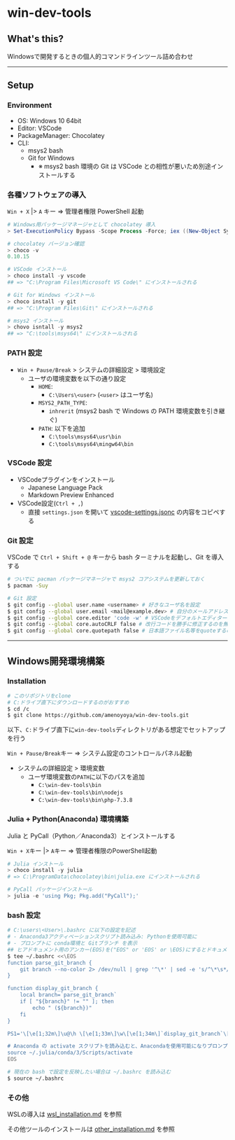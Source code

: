 # win-dev-tools

## What's this?

Windowsで開発するときの個人的コマンドラインツール詰め合わせ

***

## Setup

### Environment
- OS: Windows 10 64bit
- Editor: VSCode
- PackageManager: Chocolatey
- CLI:
    - msys2 bash
    - Git for Windows
        - ※ msys2 bash 環境の Git は VSCode との相性が悪いため別途インストールする

### 各種ソフトウェアの導入
`Win + X` |> `A` キー => 管理者権限 PowerShell 起動

```powershell
# Windows用パッケージマネージャとして chocolatey 導入
> Set-ExecutionPolicy Bypass -Scope Process -Force; iex ((New-Object System.Net.WebClient).DownloadString('https://chocolatey.org/install.ps1'))

# chocolatey バージョン確認
> choco -v
0.10.15

# VSCode インストール
> choco install -y vscode
## => "C:\Program Files\Microsoft VS Code\" にインストールされる

# Git for Windows インストール
> choco install -y git
## => "C:\Program Files\Git\" にインストールされる

# msys2 インストール
> chovo isntall -y msys2
## => "C:\tools\msys64\" にインストールされる
```

### PATH 設定
- `Win + Pause/Break` > システムの詳細設定 > 環境設定
    - ユーザの環境変数を以下の通り設定
        - `HOME`:
            - `C:\Users\<user>` (`<user>` はユーザ名)
        - `MSYS2_PATH_TYPE`:
            - `inhrerit` (msys2 bash で Windows の PATH 環境変数を引き継ぐ)
        - `PATH`: 以下を追加
            - `C:\tools\msys64\usr\bin`
            - `C:\tools\msys64\mingw64\bin`

### VSCode 設定
- VSCodeプラグインをインストール
    - Japanese Language Pack
    - Markdown Preview Enhanced
- VSCode設定(`Ctrl + ,`)
    - 直接 `settings.json` を開いて [vscode-settings.jsonc](./vscode-settings.jsonc) の内容をコピペする

### Git 設定
VSCode で `Ctrl + Shift + @` キーから bash ターミナルを起動し、Git を導入する

```bash
# ついでに pacman パッケージマネージャで msys2 コアシステムを更新しておく
$ pacman -Suy

# Git 設定
$ git config --global user.name <username> # 好きなユーザ名を設定
$ git config --global user.email <mail@example.dev> # 自分のメールアドレスを設定
$ git config --global core.editor 'code -w' # VSCodeをデフォルトエディターに（-w オプションをつけないとエディタの終了を待ってくれない）
$ git config --global core.autoCRLF false # 改行コードを勝手に修正するのを無効化
$ git config --global core.quotepath false # 日本語ファイル名等をquoteするのを無効化
```

***

## Windows開発環境構築

### Installation
```bash
# このリポジトリをclone
# C:ドライブ直下にダウンロードするのがおすすめ
$ cd /c
$ git clone https://github.com/amenoyoya/win-dev-tools.git
```

以下、`C:`ドライブ直下に`win-dev-tools`ディレクトリがある想定でセットアップを行う

`Win + Pause/Break`キー => システム設定のコントロールパネル起動

- システムの詳細設定 > 環境変数
    - ユーザ環境変数の`PATH`に以下のパスを追加
        - `C:\win-dev-tools\bin`
        - `C:\win-dev-tools\bin\nodejs`
        - `C:\win-dev-tools\bin\php-7.3.8`

### Julia + Python(Anaconda) 環境構築
Julia と PyCall（Python／Anaconda3）とインストールする

`Win + X`キー |> `A`キー => 管理者権限のPowerShell起動

```powershell
# Julia インストール
> choco install -y julia
# => C:\ProgramData\chocolatey\bin\julia.exe にインストールされる

# PyCall パッケージインストール
> julia -e 'using Pkg; Pkg.add("PyCall");'
```

### bash 設定
```bash
# C:\users\<User>\.bashrc に以下の設定を記述
# - Anaconda3アクティベーションスクリプト読み込み: Pythonを使用可能に
# - プロンプトに conda環境と Gitブランチ を表示
## ヒアドキュメント用のアンカー(EOS)を("EOS" or 'EOS' or \EOS)にするとドキュメント内の変数展開をエスケープしてくれる
$ tee ~/.bashrc <<\EOS
function parse_git_branch {
    git branch --no-color 2> /dev/null | grep '^\*' | sed -e 's/^\*\s*//'
}

function display_git_branch {
    local branch=`parse_git_branch`
    if [ "${branch}" != "" ]; then
        echo " (${branch})"
    fi
}

PS1='\[\e[1;32m\]\u@\h \[\e[1;33m\]\w\[\e[1;34m\]`display_git_branch`\[\e[0;37m\]\n\$ '

# Anaconda の activate スクリプトを読み込むと、Anacondaを使用可能になりプロンプトの表示が上書きされる
source ~/.julia/conda/3/Scripts/activate
EOS

# 現在の bash で設定を反映したい場合は ~/.bashrc を読み込む
$ source ~/.bashrc
```

### その他
WSLの導入は [wsl_installation.md](./wsl_installation.md) を参照

その他ツールのインストールは [other_installation.md](./other_installation.md) を参照
